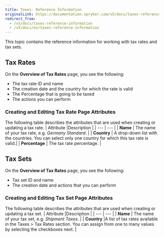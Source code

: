 ```yaml
---
title: Taxes- Reference Information
originalLink: https://documentation.spryker.com/v5/docs/taxes-reference-information
redirect_from:
  - /v5/docs/taxes-reference-information
  - /v5/docs/en/taxes-reference-information
---
```


This topic contains the reference information for working with tax rates and tax sets.

## Tax Rates
On the **Overview of Tax Rates** page, you see the following:
* The tax rate ID and name
* The creation date and the country for which the rate is valid
* The Percentage that is going to be taxed
* The actions you can perform 

### Creating and Editing Tax Rate Page Attributes
The following table describes the attributes that are used when creating or updating a tax rate.
| Attribute |Description  |
| --- | --- |
| **Name** | The name of your tax rate, e.g. _Germany Standard_. |
| **Country** | A drop-down list with the countries. You can select only one country for which this tax rate is valid.|
| **Percentage** | The tax rate percentage. |

## Tax Sets
On the **Overview of Tax Rates** page, you see the following:
* Tax set ID and name
* The creation date and actions that you can perform

### Creating and Editing Tax Set Page Attributes

The following table describes the attributes that are used when creating or updating a tax set.
| Attribute |Description  |
| --- | --- |
| **Name** | The name of your tax set, e.g. _Shipment Taxes_. |
| **Country** |A list of tax rates available in the Taxes > Tax Rates section. You can assign from one to many values by selecting the checkboxes next. |
